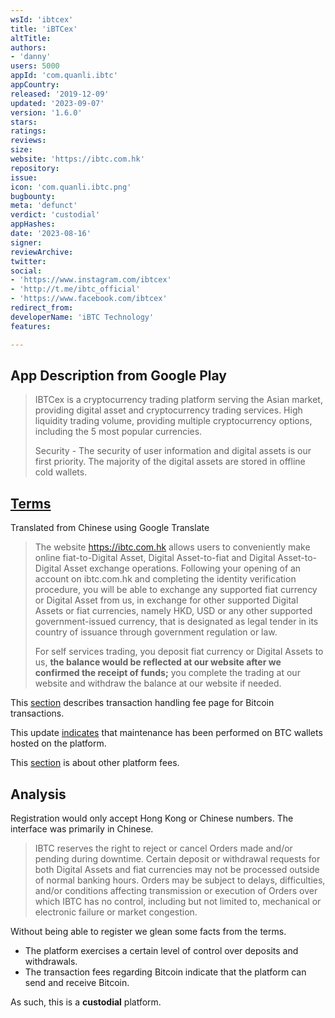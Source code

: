```yaml
---
wsId: 'ibtcex'
title: 'iBTCex'
altTitle: 
authors:
- 'danny'
users: 5000
appId: 'com.quanli.ibtc'
appCountry: 
released: '2019-12-09'
updated: '2023-09-07'
version: '1.6.0'
stars: 
ratings: 
reviews: 
size: 
website: 'https://ibtc.com.hk'
repository: 
issue: 
icon: 'com.quanli.ibtc.png'
bugbounty: 
meta: 'defunct'
verdict: 'custodial'
appHashes: 
date: '2023-08-16'
signer: 
reviewArchive: 
twitter: 
social:
- 'https://www.instagram.com/ibtcex'
- 'http://t.me/ibtc_official'
- 'https://www.facebook.com/ibtcex'
redirect_from: 
developerName: 'iBTC Technology'
features: 

---
```


## App Description from Google Play

> IBTCex is a cryptocurrency trading platform serving the Asian market, providing digital asset and cryptocurrency trading services. High liquidity trading volume, providing multiple cryptocurrency options, including the 5 most popular currencies.
>
> Security - The security of user information and digital assets is our first priority. The majority of the digital assets are stored in offline cold wallets.

## [Terms](https://ibtc.com.hk/knowledge-base/terms-and-conditions/) 

Translated from Chinese using Google Translate

> The website https://ibtc.com.hk allows users to conveniently make online fiat-to-Digital Asset, Digital Asset-to-fiat and Digital Asset-to-Digital Asset exchange operations. Following your opening of an account on ibtc.com.hk and completing the identity verification procedure, you will be able to exchange any supported fiat currency or Digital Asset from us, in exchange for other supported Digital Assets or fiat currencies, namely HKD, USD or any other supported government-issued currency, that is designated as legal tender in its country of issuance through government regulation or law.
>
> For self services trading, you deposit fiat currency or Digital Assets to us, **the balance would be reflected at our website after we confirmed the receipt of funds;** you complete the trading at our website and withdraw the balance at our website if needed.

This [section](https://ibtc.com.hk/knowledge-base/%e5%b9%b3%e5%8f%b0%e8%b2%bb%e7%94%a8%e6%9b%b4%e6%96%b0/) describes transaction handling fee page for Bitcoin transactions.

This update [indicates](https://ibtc.com.hk/knowledge-base/12%e6%9c%8815%e6%97%a5-btc-%e9%8c%a2%e5%8c%85%e7%b6%ad%e8%ad%b7%e5%ae%8c%e6%88%90/) that maintenance has been performed on BTC wallets hosted on the platform. 

This [section](https://ibtc.com.hk/knowledge-base/platformfees2021/) is about other platform fees.

## Analysis 

Registration would only accept Hong Kong or Chinese numbers. The interface was primarily in Chinese. 

> IBTC reserves the right to reject or cancel Orders made and/or pending during downtime. Certain deposit or withdrawal requests for both Digital Assets and fiat currencies may not be processed outside of normal banking hours. Orders may be subject to delays, difficulties, and/or conditions affecting transmission or execution of Orders over which IBTC has no control, including but not limited to, mechanical or electronic failure or market congestion.

Without being able to register we glean some facts from the terms. 

- The platform exercises a certain level of control over deposits and withdrawals. 
- The transaction fees regarding Bitcoin indicate that the platform can send and receive Bitcoin. 

As such, this is a **custodial** platform.
